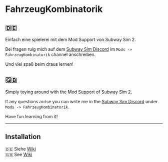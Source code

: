 # FahrzeugKombinatorik

## :de:
Einfach eine spielerei mit dem Mod Support von Subway Sim 2.

Bei fragen ruig mich auf dem [Subway Sim Discord](https://discord.gg/pq5Nj4EWjN) im `Mods -> FahrzeugKombinatorik` channel anschreiben.

Und viel spaß beim draus lernen!

## :gb:
Simply toying around with the Mod Support of Subway Sim 2.

If any questions arrise you can write me in the [Subway Sim Discord](https://discord.gg/pq5Nj4EWjN) under `Mods -> FahrzeugKombinatorik`.

Have fun learning from it!

***

## Installation
:de: Siehe [Wiki](https://github.com/TwistedGate/SWS2-FahrzeugKombinatorik/wiki/Installation-(Deutsch))  
:gb: See [Wiki](https://github.com/TwistedGate/SWS2-FahrzeugKombinatorik/wiki/Installation-(English))
